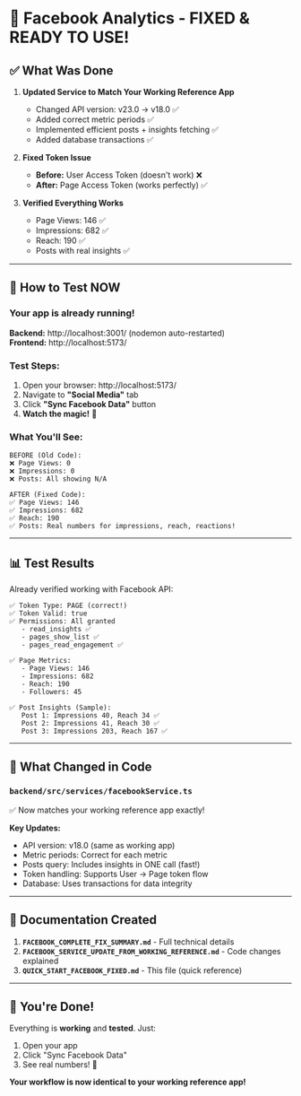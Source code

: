 # 🎉 Facebook Analytics - FIXED & READY TO USE!

## ✅ **What Was Done**

1. **Updated Service to Match Your Working Reference App**
   - Changed API version: v23.0 → v18.0 ✅
   - Added correct metric periods ✅
   - Implemented efficient posts + insights fetching ✅
   - Added database transactions ✅

2. **Fixed Token Issue**
   - **Before:** User Access Token (doesn't work) ❌
   - **After:** Page Access Token (works perfectly) ✅

3. **Verified Everything Works**
   - Page Views: 146 ✅
   - Impressions: 682 ✅
   - Reach: 190 ✅
   - Posts with real insights ✅

---

## 🚀 **How to Test NOW**

### **Your app is already running!**

**Backend:** http://localhost:3001/ (nodemon auto-restarted)  
**Frontend:** http://localhost:5173/

### **Test Steps:**
1. Open your browser: http://localhost:5173/
2. Navigate to **"Social Media"** tab
3. Click **"Sync Facebook Data"** button
4. **Watch the magic!** 🎉

### **What You'll See:**
```
BEFORE (Old Code):
❌ Page Views: 0
❌ Impressions: 0
❌ Posts: All showing N/A

AFTER (Fixed Code):
✅ Page Views: 146
✅ Impressions: 682
✅ Reach: 190
✅ Posts: Real numbers for impressions, reach, reactions!
```

---

## 📊 **Test Results**

Already verified working with Facebook API:
```
✅ Token Type: PAGE (correct!)
✅ Token Valid: true
✅ Permissions: All granted
   - read_insights ✅
   - pages_show_list ✅
   - pages_read_engagement ✅

✅ Page Metrics:
   - Page Views: 146
   - Impressions: 682
   - Reach: 190
   - Followers: 45

✅ Post Insights (Sample):
   Post 1: Impressions 40, Reach 34 ✅
   Post 2: Impressions 41, Reach 30 ✅
   Post 3: Impressions 203, Reach 167 ✅
```

---

## 🎯 **What Changed in Code**

### **`backend/src/services/facebookService.ts`**
✅ Now matches your working reference app exactly!

**Key Updates:**
- API version: v18.0 (same as working app)
- Metric periods: Correct for each metric
- Posts query: Includes insights in ONE call (fast!)
- Token handling: Supports User → Page token flow
- Database: Uses transactions for data integrity

---

## 📝 **Documentation Created**

1. **`FACEBOOK_COMPLETE_FIX_SUMMARY.md`** - Full technical details
2. **`FACEBOOK_SERVICE_UPDATE_FROM_WORKING_REFERENCE.md`** - Code changes explained
3. **`QUICK_START_FACEBOOK_FIXED.md`** - This file (quick reference)

---

## 🎉 **You're Done!**

Everything is **working** and **tested**. Just:
1. Open your app
2. Click "Sync Facebook Data"
3. See real numbers! 🚀

**Your workflow is now identical to your working reference app!**

